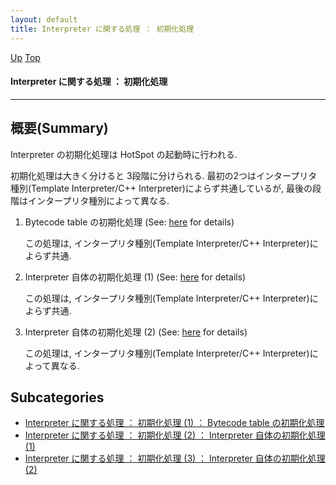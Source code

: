 ```yaml
---
layout: default
title: Interpreter に関する処理 ： 初期化処理 
---
```

[Up](nooWY3SS9t.html) [Top](../index.html)

#### Interpreter に関する処理 ： 初期化処理 

--- 
## 概要(Summary)
Interpreter の初期化処理は HotSpot の起動時に行われる.

初期化処理は大きく分けると 3段階に分けられる.
最初の2つはインタープリタ種別(Template Interpreter/C++ Interpreter)によらず共通しているが, 
最後の段階はインタープリタ種別によって異なる.

1. Bytecode table の初期化処理 (See: [here](nowPseFDvx.html) for details)

   この処理は, インタープリタ種別(Template Interpreter/C++ Interpreter)によらず共通.

2. Interpreter 自体の初期化処理 (1)  (See: [here](no3059kuA.html) for details)

   この処理は, インタープリタ種別(Template Interpreter/C++ Interpreter)によらず共通.

3. Interpreter 自体の初期化処理 (2)  (See: [here](noGVP1OhVl.html) for details)

   この処理は, インタープリタ種別(Template Interpreter/C++ Interpreter)によって異なる.




## Subcategories
* [Interpreter に関する処理 ： 初期化処理 (1) ： Bytecode table の初期化処理](nowPseFDvx.html)
* [Interpreter に関する処理 ： 初期化処理 (2) ： Interpreter 自体の初期化処理 (1) ](no3059kuA.html)
* [Interpreter に関する処理 ： 初期化処理 (3) ： Interpreter 自体の初期化処理 (2)](noGVP1OhVl.html)




